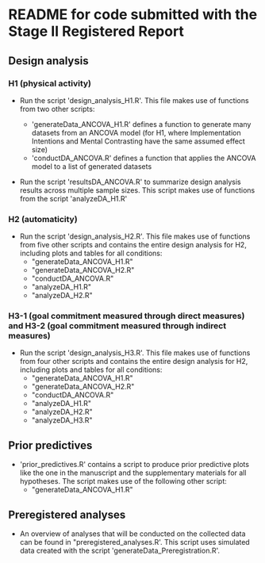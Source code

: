 # README for code submitted with the Stage II Registered Report

## Design analysis

### H1 (physical activity)

* Run the script 'design_analysis_H1.R'. This file makes use of functions from two other scripts:
    * 'generateData_ANCOVA_H1.R' defines a function to generate many datasets from an ANCOVA model (for H1, where Implementation Intentions and Mental Contrasting have the same assumed effect size)
    * 'conductDA_ANCOVA.R' defines a function that applies the ANCOVA model to a list of generated datasets

* Run the script 'resultsDA_ANCOVA.R' to summarize design analysis results across multiple sample sizes. This script makes use of functions from the script 'analyzeDA_H1.R'

### H2 (automaticity)

* Run the script 'design_analysis_H2.R'. This file makes use of functions from five other scripts and contains the entire design analysis for H2, including plots and tables for all conditions:
    * "generateData_ANCOVA_H1.R"
    * "generateData_ANCOVA_H2.R"
    * "conductDA_ANCOVA.R"
    * "analyzeDA_H1.R"
    * "analyzeDA_H2.R"
    
### H3-1 (goal commitment measured through direct measures) and H3-2 (goal commitment measured through indirect measures)

* Run the script 'design_analysis_H3.R'. This file makes use of functions from four other scripts and contains the entire design analysis for H2, including plots and tables for all conditions:
    * "generateData_ANCOVA_H1.R"
    * "generateData_ANCOVA_H2.R"
    * "conductDA_ANCOVA.R"
    * "analyzeDA_H1.R"
    * "analyzeDA_H2.R"
    * "analyzeDA_H3.R"

## Prior predictives
* 'prior_predictives.R' contains a script to produce prior predictive plots like the one in the manuscript and the supplementary materials for all hypotheses. The script makes use of the following other script:
    * "generateData_ANCOVA_H1.R"

## Preregistered analyses
* An overview of analyses that will be conducted on the collected data can be found in "preregistered_analyses.R'. This script uses simulated data created with the script 'generateData_Preregistration.R'.